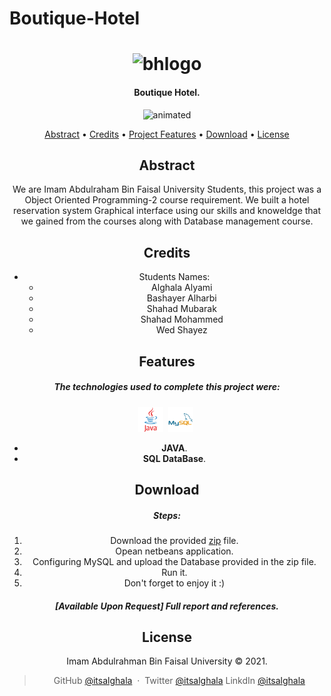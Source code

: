 # Boutique-Hotel


<h1 align="center">
<img width="258" alt="bhlogo" src="https://user-images.githubusercontent.com/48840681/178850225-df5177b9-7176-4bcd-8fc9-7c75f9a4f74f.png">
</h1>

<h4 align="center"> Boutique Hotel.</h4>

<p align="center">
  <img src="https://user-images.githubusercontent.com/48840681/178826366-397a77ec-94a3-4052-862c-c72bbf12dce5.gif" alt="animated" />
</p>

<p align="center">
  <a href="#Abstract">Abstract</a> •
  <a href="#credits">Credits</a> •
  <a href="#Features">Project Features</a> •
  <a href="#download">Download</a> •
  <a href="#license">License</a>
</p>

<center>


## Abstract

We are Imam Abdulraham Bin Faisal University Students, this project was a Object Oriented Programming-2 course requirement.
We built a hotel reservation system Graphical interface using our skills and knoweldge that we gained from the courses along with Database management course.

## Credits

* Students Names:
  - Alghala Alyami
  - Bashayer Alharbi
  - Shahad Mubarak
  - Shahad Mohammed
  - Wed Shayez
  


## Features
##### The technologies used to complete this project were:  
 
 <div>
  <img src="https://github.com/devicons/devicon/blob/master/icons/java/java-original-wordmark.svg" title="JAVA" alt="JAVA" width="40" height="40"/>&nbsp;
  <img src="https://github.com/devicons/devicon/blob/master/icons/mysql/mysql-original-wordmark.svg" title="MySQL" alt="MySQL" width="40" height="40"/>&nbsp;
</div>
   
  - **JAVA**.
  - **SQL DataBase**.
  

## Download
 ##### Steps:
 1. Download the provided <a href="https://github.com/itsalghala/nine-three-quarters/blob/main/WebApplication.zip">zip</a> file.
 2. Opean netbeans application.
 4. Configuring MySQL and upload the Database provided in the zip file.
 5. Run it.
 6. Don't forget to enjoy it :) 
  
 ##### [Available Upon Request] Full report and references.

## License
   <p align="center">
   Imam Abdulrahman Bin Faisal University &copy; 2021.
   </p>



> GitHub [@itsalghala](https://github.com/itsalghala) &nbsp;&middot;&nbsp;
> Twitter [@itsalghala](https://twitter.com/itsalghala)
> LinkdIn [@itsalghala](https://www.linkedin.com/in/itsalghala)

   

